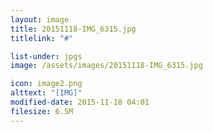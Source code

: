 ```yaml
---
layout: image
title: 20151118-IMG_6315.jpg
titlelink: "#"

list-under: jpgs
image: /assets/images/20151118-IMG_6315.jpg

icon: image2.png
alttext: "[IMG]"
modified-date: 2015-11-18 04:01
filesize: 6.5M
---
```

